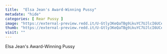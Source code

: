 ```yaml
---
title:  "Elsa Jean's Award-Winning Pussy"
metadate: "hide"
categories: [ Rear Pussy ]
image: "https://external-preview.redd.it/U-Gtly3KeQaTBg9ikuYC7UJlcI6UCe9ybOY2S8sJgQk.jpg?auto=webp&s=8fd6ac29c1ff7724b47f3c89252b48ecb98ce8cc"
thumb: "https://external-preview.redd.it/U-Gtly3KeQaTBg9ikuYC7UJlcI6UCe9ybOY2S8sJgQk.jpg?width=640&crop=smart&auto=webp&s=422989c1338ecc8e3644fb7de4608311ea501ef1"
visit: ""
---
```

Elsa Jean's Award-Winning Pussy
